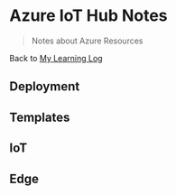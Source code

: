 # Azure IoT Hub Notes
> Notes about Azure Resources

Back to [My Learning Log](../../Readme.md)

## Deployment
## Templates
## IoT
## Edge
